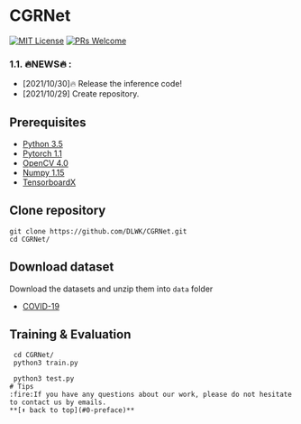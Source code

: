 # CGRNet
[![MIT License](https://img.shields.io/badge/license-MIT-green.svg)](https://opensource.org/licenses/MIT) [![PRs Welcome](https://img.shields.io/badge/PRs-welcome-brightgreen.svg?style=flat-square)](http://makeapullrequest.com)

### 1.1. 🔥NEWS🔥 :
- [2021/10/30]:fire: Release the inference code!
- [2021/10/29] Create repository.


## Prerequisites
- [Python 3.5](https://www.python.org/)
- [Pytorch 1.1](http://pytorch.org/)
- [OpenCV 4.0](https://opencv.org/)
- [Numpy 1.15](https://numpy.org/)
- [TensorboardX](https://github.com/lanpa/tensorboardX)

## Clone repository
```shell
git clone https://github.com/DLWK/CGRNet.git
cd CGRNet/
```
## Download dataset
Download the datasets and unzip them into `data` folder
- [COVID-19](https://medicalsegmentation.com/covid19/)
## Training & Evaluation
```shell
 cd CGRNet/
 python3 train.py
 
 python3 test.py
# Tips
:fire:If you have any questions about our work, please do not hesitate to contact us by emails.
**[⬆ back to top](#0-preface)**
